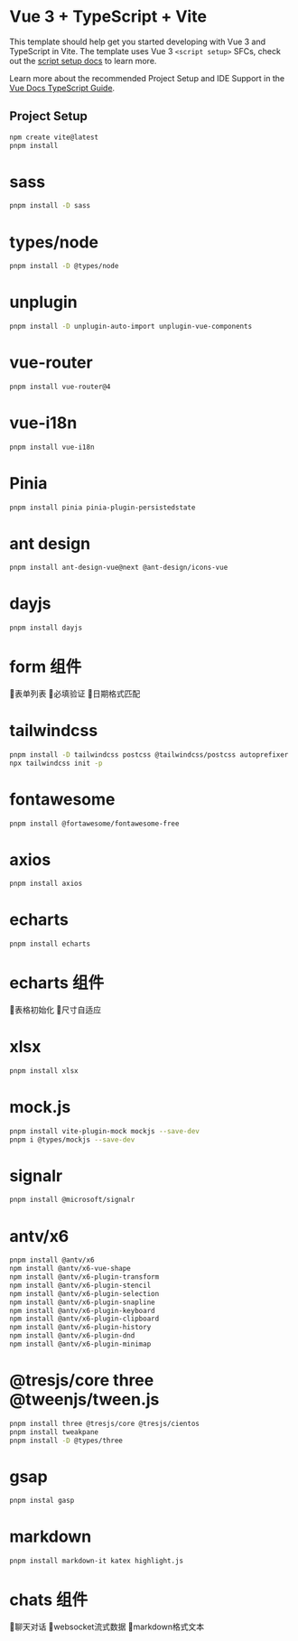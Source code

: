 # Vue 3 + TypeScript + Vite

This template should help get you started developing with Vue 3 and TypeScript in Vite. The template uses Vue 3 `<script setup>` SFCs, check out the [script setup docs](https://v3.vuejs.org/api/sfc-script-setup.html#sfc-script-setup) to learn more.

Learn more about the recommended Project Setup and IDE Support in the [Vue Docs TypeScript Guide](https://vuejs.org/guide/typescript/overview.html#project-setup).


## Project Setup
```sh
npm create vite@latest
pnpm install
```

# sass
```sh
pnpm install -D sass
```
# types/node
```sh
pnpm install -D @types/node
```

# unplugin
```sh
pnpm install -D unplugin-auto-import unplugin-vue-components
```

# vue-router
```sh
pnpm install vue-router@4
```

# vue-i18n
```sh
pnpm install vue-i18n
```

# Pinia
```sh
pnpm install pinia pinia-plugin-persistedstate
```

# ant design
```sh
pnpm install ant-design-vue@next @ant-design/icons-vue
```

# dayjs
```sh
pnpm install dayjs
```

# form 组件
🔲表单列表
🔲必填验证
🔲日期格式匹配

# tailwindcss
```sh
pnpm install -D tailwindcss postcss @tailwindcss/postcss autoprefixer
npx tailwindcss init -p
```

# fontawesome
```sh
pnpm install @fortawesome/fontawesome-free
```

# axios
```sh
pnpm install axios
```

# echarts
```sh
pnpm install echarts
```

# echarts 组件
🔲表格初始化
🔲尺寸自适应

# xlsx
```sh
pnpm install xlsx
```

# mock.js
```sh
pnpm install vite-plugin-mock mockjs --save-dev
pnpm i @types/mockjs --save-dev
```

# signalr
```sh
pnpm install @microsoft/signalr
```

# antv/x6
```sh
pnpm install @antv/x6
npm install @antv/x6-vue-shape
npm install @antv/x6-plugin-transform 
npm install @antv/x6-plugin-stencil 
npm install @antv/x6-plugin-selection 
npm install @antv/x6-plugin-snapline
npm install @antv/x6-plugin-keyboard
npm install @antv/x6-plugin-clipboard
npm install @antv/x6-plugin-history
npm install @antv/x6-plugin-dnd
npm install @antv/x6-plugin-minimap
```

# @tresjs/core three @tweenjs/tween.js
```sh
pnpm install three @tresjs/core @tresjs/cientos
pnpm install tweakpane
pnpm install -D @types/three
```

# gsap
```sh
pnpm instal gasp
```

# markdown
```sh
pnpm install markdown-it katex highlight.js
```
# chats 组件
🔲聊天对话
🔲websocket流式数据
🔲markdown格式文本